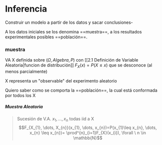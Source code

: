 # Inferencia
Construir un modelo a partir de los datos y sacar conclusiones-

A los datos iniciales se los denomina ==muestra==, a los resultados experimentales posibles ==población==.

### muestra
VA X definida sobre $(\Omega, Algebra, P)$ con [[2.1 Definición de Variable Aleatoria|funcion de distribución]] $F_X(x)= P(X \leq x)$ que se desconoce (al menos parcialmente)

X representa un "observable" del experimento aleatorio

Quiero saber como se comporta la ==población==, la cual está conformada por todos los X


##### Muestra Aleatoria 
> Sucesión de V.A. $x_{1}, \dots, x_{n}$ todas iid a X
> $$F_{X_{1}, \dots, X_{n}}(x_{1}, \dots, x_{n})=P(x_{1}\leq x_{n}, \dots, x_{n} \leq x_{n})= \prod^{n}_{i=1}F_{X}(x_{i}), \forall \ n \in \mathbb{N}$$